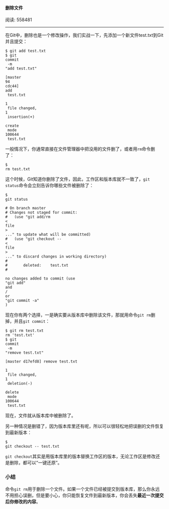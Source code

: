 #### 删除文件

阅读: 558481

---

在Git中，删除也是一个修改操作，我们实战一下，先添加一个新文件test.txt到Git并且提交：

```
$ git add test.txt
$ git 
commit
 -m 
"add test.txt"

[master 
94
cdc44] 
add
 test.txt
 
1
 file changed, 
1
 insertion(+)
 
create
 mode 
100644
 test.txt

```

一般情况下，你通常直接在文件管理器中把没用的文件删了，或者用`rm`命令删了：

```
$ 
rm test.txt

```

这个时候，Git知道你删除了文件，因此，工作区和版本库就不一致了，`git status`命令会立刻告诉你哪些文件被删除了：

```
$ 
git status

# On branch master
# Changes not staged for commit:
#   (use "git add/rm 
<
file
>
..." to update what will be committed)
#   (use "git checkout -- 
<
file
>
..." to discard changes in working directory)
#
#       deleted:    test.txt
#

no changes added to commit (use 
"git add"
and
/
or
"git commit -a"
)

```

现在你有两个选择，一是确实要从版本库中删除该文件，那就用命令`git rm`删掉，并且`git commit`：

```
$ git rm test.txt
rm 'test.txt'
$ git 
commit
 -m 
"remove test.txt"

[master d17efd8] remove test.txt
 
1
 file changed, 
1
 deletion(-)
 
delete
 mode 
100644
 test.txt

```

现在，文件就从版本库中被删除了。





另一种情况是删错了，因为版本库里还有呢，所以可以很轻松地把误删的文件恢复到最新版本：

```
$ 
git checkout -- test.txt

```

`git checkout`其实是用版本库里的版本替换工作区的版本，无论工作区是修改还是删除，都可以“一键还原”。

### 小结

命令`git rm`用于删除一个文件。如果一个文件已经被提交到版本库，那么你永远不用担心误删，但是要小心，你只能恢复文件到最新版本，你会丢失**最近一次提交后你修改的内容**。

  


